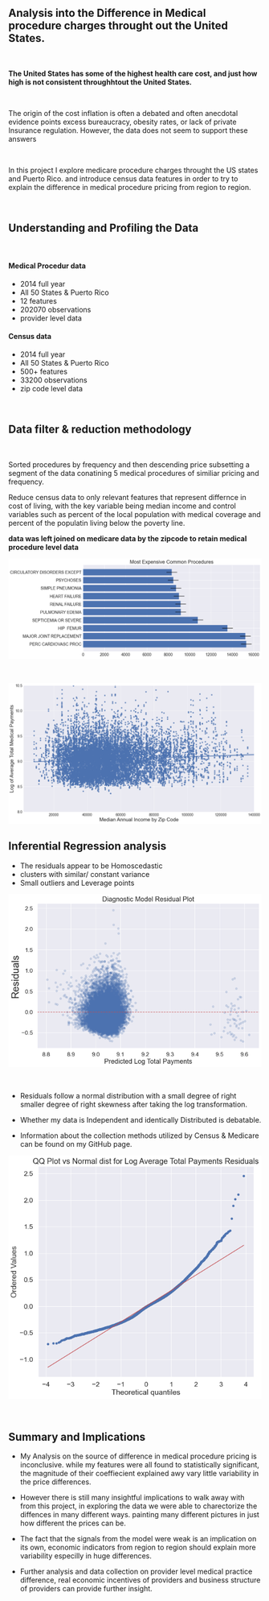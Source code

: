 ## Analysis into the Difference in Medical procedure charges throught out the United States.

 <br/>

**The United States has some of the highest health care cost, and just how high is not consistent throughhtout the United States.**

 <br/>

The origin of the cost inflation is often a debated and often anecdotal evidence points excess bureaucracy, obesity rates, or lack of private Insurance regulation. However, the data does not seem to support these answers

 <br/>

In this project I explore medicare procedure charges throught the US states and Puerto Rico. and introduce census data features in order to try to explain the difference in medical procedure pricing from region to region.

 <br/>

## Understanding and Profiling the Data
 <br/>

#### Medical Procedur data
* 2014 full year
* All 50 States & Puerto Rico
* 12 features
* 202070 observations
* provider level data
#### Census data
* 2014 full year
* All 50 States & Puerto Rico
* 500+ features
* 33200 observations
* zip code level data

 <br/>

## Data filter & reduction methodology

<br/>

Sorted procedures by frequency and then descending price subsetting a segment of the data conatining 5 medical procedures of similiar pricing and frequency.

Reduce census data to only relevant features that represent differnce in cost of living, with the key variable being median income and control variables such as percent of the local population with medical coverage and percent of the populatin living below the poverty line.

**data was left joined on medicare data by the zipcode to retain medical procedure level data**

![image](https://github.com/miguelangel22/MedicalProcedurePricing/blob/master/img/Most%20Expensive%20Common%20Procedures.png)

<br/>

![image](https://github.com/miguelangel22/MedicalProcedurePricing/blob/master/img/Regression%20of%20Log%20Price%20Median%20Income.png)

## Inferential Regression analysis

* The residuals appear to be Homoscedastic
* clusters with similar/ constant variance
* Small outliers and Leverage points

![image](https://github.com/miguelangel22/MedicalProcedurePricing/blob/master/img/Residual%20plot.png)

<br/>

* Residuals follow a normal distribution with a small degree of right smaller degree of right skewness after taking the log transformation.

* Whether my data is Independent and identically Distributed is debatable.

* Information about the collection methods utilized by Census & Medicare can be found on my GitHub page.

![image](https://github.com/miguelangel22/MedicalProcedurePricing/blob/master/img/QQ%20Plot.png)

<br/>

## Summary and Implications

* My Analysis on the source of difference in medical procedure pricing is inconclusive. while my features were all found to statistically significant, the magnitude of their coeffiecient explained awy vary little variability in the price differences.

* However there is still many insightful implications to walk away with from this project, in exploring the data we were able to charectorize the diffences in many different ways. painting many different pictures in just how different the prices can be.

* The fact that the signals from the model were weak is an implication on its own, economic indicators from region to region should explain more variability especilly in huge differences.

* Further analysis and data collection on provider level medical practice difference, real economic incentives of providers and business structure of providers can provide further insight.


